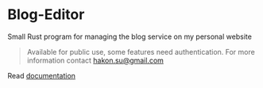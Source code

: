 # Blog-Editor
Small Rust program for managing the blog service on my personal website

> Available for public use, some features need authentication. For more information contact hakon.su@gmail.com

Read [documentation](https://hotell.notion.site/Blog-Editor-3134f7d1386a466d97a5fb9046964dcf)

